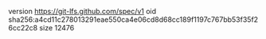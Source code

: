 version https://git-lfs.github.com/spec/v1
oid sha256:a4cd11c278013291eae550ca4e06cd8d68cc189f1197c767bb53f35f26cc22c8
size 12476
